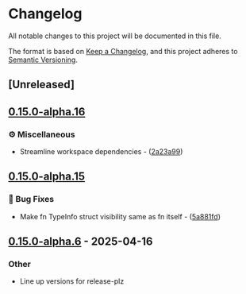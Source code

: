 # Changelog

All notable changes to this project will be documented in this file.

The format is based on [Keep a Changelog](https://keepachangelog.com/en/1.0.0/),
and this project adheres to [Semantic Versioning](https://semver.org/spec/v2.0.0.html).

## [Unreleased]

## [0.15.0-alpha.16](https://github.com/ralfbiedert/interoptopus/compare/interoptopus_proc-v0.15.0-alpha.15...interoptopus_proc-v0.15.0-alpha.16)

### ⚙️ Miscellaneous


- Streamline workspace dependencies - ([2a23a99](https://github.com/ralfbiedert/interoptopus/commit/2a23a9975a5235703ac5ffc1df46c8d27763fb3d))


## [0.15.0-alpha.15](https://github.com/ralfbiedert/interoptopus/compare/interoptopus_proc-v0.15.0-alpha.14...interoptopus_proc-v0.15.0-alpha.15)

### 🐛 Bug Fixes


- Make fn TypeInfo struct visibility same as fn itself - ([5a881fd](https://github.com/ralfbiedert/interoptopus/commit/5a881fd226aa917f5d2417d5bd1ffbf6ad34ed82))


## [0.15.0-alpha.6](https://github.com/ralfbiedert/interoptopus/compare/interoptopus_proc-v0.15.0-alpha.5...interoptopus_proc-v0.15.0-alpha.6) - 2025-04-16

### Other

- Line up versions for release-plz
